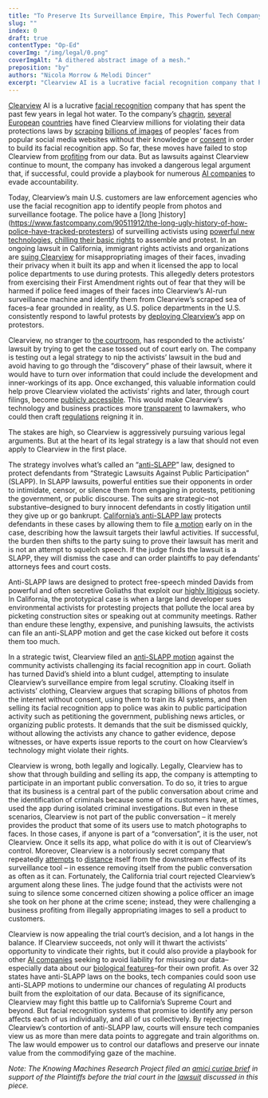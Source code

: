 ```yaml
---
title: "To Preserve Its Surveillance Empire, This Powerful Tech Company Is Deploying a Free Speech Law Meant to Protect Traditional Activists From Bogus Lawsuits"
slug: ""
index: 0
draft: true
contentType: "Op-Ed"
coverImg: "/img/legal/0.png"
coverImgAlt: "A dithered abstract image of a mesh."
preposition: "by"
authors: "Nicola Morrow & Melodi Dincer"
excerpt: "Clearview AI is a lucrative facial recognition company that has spent the past few years in legal hot water. To the company’s chagrin, several European countries have fined Clearview millions for violating their data protections laws by scraping billions of images of peoples’ faces from popular social media websites without their knowledge or consent in order to build its facial recognition app. So far, these moves have failed to stop Clearview from profiting from our data. But as lawsuits against Clearview continue to mount, the company has invoked a dangerous legal argument that, if successful, could provide a playbook for numerous AI companies to evade accountability."
---
```



[Clearview](https://www.nytimes.com/2020/01/18/technology/clearview-privacy-facial-recognition.html) AI is a lucrative [facial recognition](https://www.nytimes.com/wirecutter/blog/how-facial-recognition-works/) company that has spent the past few years in legal hot water. To the company’s [chagrin](https://www.theguardian.com/technology/2022/may/25/techscape-clearview-ai-facial-recognition-fine), [several](https://techcrunch.com/2023/05/10/clearview-ai-another-cnil-gspr-fine/) [European](https://edpb.europa.eu/news/national-news/2022/facial-recognition-italian-sa-fines-clearview-ai-eur-20-million_en) [countries](https://techcrunch.com/2022/07/13/clearview-greek-ban-order/) have fined Clearview millions for violating their data protections laws by [scraping](https://www.wired.com/story/clearview-ai-scraping-web/) [billions of images](https://www.businessinsider.com/clearview-scraped-30-billion-images-facebook-police-facial-recogntion-database-2023-4) of peoples’ faces from popular social media websites without their knowledge or [consent](https://jolt.law.harvard.edu/digest/clearview-ai-responds-to-cease-and-desist-letters-by-claiming-first-amendment-right-to-publicly-available-data) in order to build its facial recognition app. So far, these moves have failed to stop Clearview from [profiting](https://www.nytimes.com/2021/07/21/technology/clearview-ai-valuation.html) from our data. But as lawsuits against Clearview continue to mount, the company has invoked a dangerous legal argument that, if successful, could provide a playbook for numerous [AI companies](https://news.artnet.com/art-world/class-action-lawsuit-lensa-ai-prisma-labs-biometric-information-2257096) to evade accountability. 

Today, Clearview’s main U.S. customers are law enforcement agencies who use the facial recognition app to identify people from photos and surveillance footage. The police have a [long ]history](https://www.fastcompany.com/90511912/the-long-ugly-history-of-how-police-have-tracked-protesters) of surveilling activists using [powerful new technologies](https://www.eff.org/press/releases/eff-aclu-brief-sfpd-violated-surveillance-law-spying-protests-black-lives), [chilling their basic rights](https://freedomhouse.org/article/how-domestic-spying-tools-undermine-racial-justice-protests) to assemble and protest. In an ongoing lawsuit in California, immigrant rights activists and organizations are [suing Clearview](https://www.justfutureslaw.org/legal-filings/clearview) for misappropriating images of their faces, invading their privacy when it built its app and when it licensed the app to local police departments to use during protests. This allegedly deters protestors from exercising their First Amendment rights out of fear that they will be harmed if police feed images of their faces into Clearview’s AI-run surveillance machine and identify them from Clearview’s scraped sea of faces–a fear grounded in reality, as U.S. police departments in the U.S. consistently respond to lawful protests by [deploying Clearview’s](https://onezero.medium.com/facial-recognition-is-law-enforcements-newest-weapon-against-protestors-c7a9760e46eb) app on protestors.

Clearview, no stranger to [the courtroom](https://www.aclu.org/cases/aclu-v-clearview-ai), has responded to the activists’ lawsuit by trying to get the case tossed out of court early on. The company is testing out a legal strategy to nip the activists’ lawsuit in the bud and avoid having to go through the “discovery” phase of their lawsuit, where it would have to turn over information that could include the development and inner-workings of its app. Once exchanged, this valuable information could help prove Clearview violated the activists’ rights and later, through court filings, become [publicly accessible](https://www.reuters.com/investigates/special-report/usa-courts-secrecy-lobbyist/). This would make Clearview’s technology and business practices more [transparent](https://www.gmfus.org/news/transparency-and-accountability-mechanisms-facial-recognition) to lawmakers, who could then craft [regulations](https://www.congress.gov/bill/117th-congress/senate-bill/2052/text) reigning it in. 

The stakes are high, so Clearview is aggressively pursuing various legal arguments. But at the heart of its legal strategy is a law that should not even apply to Clearview in the first place. 

The strategy involves what’s called an “[anti-SLAPP](https://www.rcfp.org/anti-slapp-legal-guide/#:~:text=Anti%2DSLAPP%20laws%20provide%20defendants,%2C%20petition%2C%20or%20association%20rights.)” law, designed to protect defendants from “Strategic Lawsuits Against Public Participation” (SLAPP). In SLAPP lawsuits, powerful entities sue their opponents in order to intimidate, censor, or silence them from engaging in protests, petitioning the government, or public discourse. The suits are strategic–not substantive–designed to bury innocent defendants in costly litigation until they give up or go bankrupt. [California’s anti-SLAPP law](https://www.sfbar.org/wp-content/uploads/2021/06/anti-slapp.pdf) protects defendants in these cases by allowing them to file [a motion](https://leginfo.legislature.ca.gov/faces/codes_displaySection.xhtml?sectionNum=425.16.&lawCode=CCP) early on in the case, describing how the lawsuit targets their lawful activities. If successful, the burden then shifts to the party suing to prove their lawsuit has merit and is not an attempt to squelch speech. If the judge finds the lawsuit is a SLAPP, they will dismiss the case and can order plaintiffs to pay defendants’ attorneys fees and court costs.

Anti-SLAPP laws are designed to protect free-speech minded Davids from powerful and often secretive Goliaths that exploit our [highly litigious](https://statmodeling.stat.columbia.edu/2015/12/03/why-us-litigious/) society. In California, the prototypical case is when a large land developer sues environmental activists for protesting projects that pollute the local area by picketing construction sites or speaking out at community meetings. Rather than endure these lengthy, expensive, and punishing lawsuits, the activists can file an anti-SLAPP motion and get the case kicked out before it costs them too much. 

In a strategic twist, Clearview filed an [anti-SLAPP motion](https://drive.google.com/drive/recent) against the community activists challenging its facial recognition app in court. Goliath has turned David’s shield into a blunt cudgel, attempting to insulate Clearview’s surveillance empire from legal scrutiny. Cloaking itself in activists’ clothing, Clearview argues that scraping billions of photos from the internet without consent, using them to train its AI systems, and then selling its facial recognition app to police was akin to public participation activity such as petitioning the government, publishing news articles, or organizing public protests. It demands that the suit be dismissed quickly, without allowing the activists any chance to gather evidence, depose witnesses, or have experts issue reports to the court on how Clearview’s technology might violate their rights.

Clearview is wrong, both legally and logically. Legally, Clearview has to show that through building and selling its app, the company is attempting to participate in an important public conversation. To do so, it tries to argue that its business is a central part of the public conversation about crime and the identification of criminals because some of its customers have, at times, used the app during isolated criminal investigations. But even in these scenarios, Clearview is not part of the public conversation – it merely provides the product that some of its users use to match photographs to faces. In those cases, if anyone is part of a “conversation”, it is the user, not Clearview. Once it sells its app, what police do with it is out of Clearview’s control. Moreover, Clearview is a notoriously secret company that repeatedly [attempts](https://www.clearview.ai/principles) to [distance](https://www.nytimes.com/2023/03/31/technology/facial-recognition-false-arrests.html) itself from the downstream effects of its surveillance tool – in essence removing itself from the public conversation as often as it can. Fortunately, the California trial court rejected Clearview’s argument along these lines. The judge found that the activists were not suing to silence some concerned citizen showing a police officer an image she took on her phone at the crime scene; instead, they were challenging a business profiting from illegally appropriating images to sell a product to customers. 

Clearview is now appealing the trial court’s decision, and a lot hangs in the balance. If Clearview succeeds, not only will it thwart the activists’ opportunity to vindicate their rights, but it could also provide a playbook for other [AI companies](https://www.reuters.com/legal/texas-sues-google-allegedly-capturing-biometric-data-millions-without-consent-2022-10-20/) seeking to avoid liability for misusing our data–especially data about our [biological features](https://legal.thomsonreuters.com/en/insights/articles/the-basics-usage-and-privacy-concerns-of-biometric-data)–for their own profit. As over 32 states have anti-SLAPP laws on the books, tech companies could soon use anti-SLAPP motions to undermine our chances of regulating AI products built from the exploitation of our data. Because of its significance, Clearview may fight this battle up to California’s Supreme Court and beyond. But facial recognition systems that promise to identify any person affects each of us individually, and all of us collectively. By rejecting Clearview’s contortion of anti-SLAPP law, courts will ensure tech companies view us as more than mere data points to aggregate and train algorithms on. The law would empower us to control our dataflows and preserve our innate value from the commodifying gaze of the machine.


*Note: The Knowing Machines Research Project filed an [amici curiae brief](https://papers.ssrn.com/sol3/papers.cfm?abstract_id=4238870) in support of the Plaintiffs before the trial court in the [lawsuit](https://www.justfutureslaw.org/legal-filings/clearview) discussed in this piece.*
